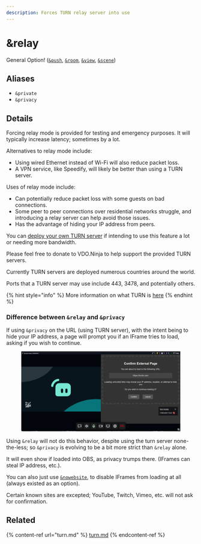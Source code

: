 ```yaml
---
description: Forces TURN relay server into use
---
```


# \&relay

General Option! ([`&push`](../source-settings/push.md), [`&room`](room.md), [`&view`](../advanced-settings/view-parameters/view.md), [`&scene`](../advanced-settings/view-parameters/scene.md))

## Aliases

* `&private`
* `&privacy`

## Details

Forcing relay mode is provided for testing and emergency purposes. It will typically increase latency; sometimes by a lot.

Alternatives to relay mode include:

* Using wired Ethernet instead of Wi-Fi will also reduce packet loss.
* A VPN service, like Speedify, will likely be better than using a TURN server.

Uses of relay mode include:

* Can potentially reduce packet loss with some guests on bad connections.
* Some peer to peer connections over residential networks struggle, and introducing a relay server can help avoid those issues.
* Has the advantage of hiding your IP address from peers.

You can [deploy your own TURN server](https://github.com/steveseguin/obsninja/blob/master/turnserver.md) if intending to use this feature a lot or needing more bandwidth.

Please feel free to donate to VDO.Ninja to help support the provided TURN servers.

Currently TURN servers are deployed numerous countries around the world.

Ports that a TURN server may use include 443, 3478, and potentially others.

{% hint style="info" %}
More information on what TURN is [here](https://en.wikipedia.org/wiki/Traversal\_Using\_Relays\_around\_NAT)
{% endhint %}

### Difference between `&relay` and `&privacy`

If using `&privacy` on the URL (using TURN server), with the intent being to hide your IP address, a page will prompt you if an IFrame tries to load, asking if you wish to continue.

<figure><img src="../.gitbook/assets/image (233).png" alt=""><figcaption></figcaption></figure>

Using `&relay` will not do this behavior, despite using the turn server none-the-less; so `&privacy` is evolving to be a bit more strict than `&relay` alone.

It will even show if loaded into OBS, as privacy trumps there. (IFrames can steal IP address, etc.).

You can also just use [`&nowebsite`](../source-settings/nowebsite.md), to disable IFrames from loading at all (always existed as an option).

Certain known sites are excepted; YouTube, Twitch, Vimeo, etc. will not ask for confirmation.

## Related

{% content-ref url="turn.md" %}
[turn.md](turn.md)
{% endcontent-ref %}
